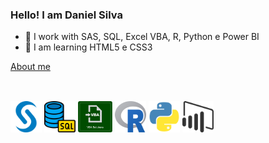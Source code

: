 ### Hello! I am Daniel Silva

- 🔭 I work with SAS, SQL, Excel VBA, R, Python e Power BI   
- 🌱 I am learning  HTML5 e CSS3

 [About me](https://bit.ly/projetos_DS)


 ##
<div style="display: inline_block"><br>
  <img align="center" alt="SAS" height="50" width="50" src="https://github.com/Bombjack88/Imagens/blob/main/SAS.png">
  <img align="center" alt="SQL" height="50" width="50" src="https://github.com/Bombjack88/Imagens/blob/main/SQL.png">
  <img align="center" alt="ExcelVBA" height="50" width="55" src="https://github.com/Bombjack88/Imagens/blob/main/VBA.jpg">
  <img align="center" alt="R" height="50" width="50" src="https://github.com/Bombjack88/Imagens/blob/main/R.png">
  <img align="center" alt="Python" height="50" width="50" src="https://github.com/Bombjack88/Imagens/blob/main/python.png">
  <img align="center" alt="Power_BI" height="50" width="50" src="https://github.com/Bombjack88/Imagens/blob/main/power_bi.png"> 
</div>

##
